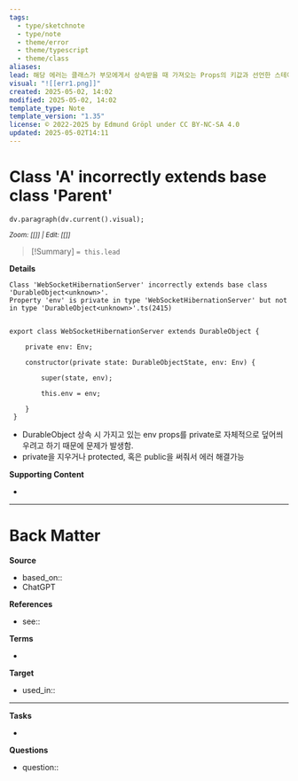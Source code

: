 ```yaml
---
tags:
  - type/sketchnote
  - type/note
  - theme/error
  - theme/typescript
  - theme/class
aliases: 
lead: 해당 에러는 클래스가 부모에게서 상속받을 때 가져오는 Props의 키값과 선언한 스테이트의 키값이 중복되어서 발생함.
visual: "![[err1.png]]"
created: 2025-05-02, 14:02
modified: 2025-05-02, 14:02
template_type: Note
template_version: "1.35"
license: © 2022-2025 by Edmund Gröpl under CC BY-NC-SA 4.0
updated: 2025-05-02T14:11
---
```



# Class 'A' incorrectly extends base class 'Parent'

```dataviewjs 
dv.paragraph(dv.current().visual);
```
<small>_Zoom: [[]] | Edit: [[]]_</small>

<!--  Most essential idea from "lead"-key  in properties section -->

> [!Summary]
> `= this.lead`

**Details**

```
Class 'WebSocketHibernationServer' incorrectly extends base class 'DurableObject<unknown>'.  
Property 'env' is private in type 'WebSocketHibernationServer' but not in type 'DurableObject<unknown>'.ts(2415)

```

```

export class WebSocketHibernationServer extends DurableObject {

    private env: Env;

    constructor(private state: DurableObjectState, env: Env) {

        super(state, env);

        this.env = env;

    }
 }

```

- DurableObject 상속 시 가지고 있는 env props를 private로 자체적으로 덮어씌우려고 하기 때문에 문제가 발생함.
- private을 지우거나 protected, 혹은 public을 써줘서 에러 해결가능

**Supporting Content**

- 

---
# Back Matter

**Source**
<!-- Always keep a link to the source- --> 
- based_on::
- ChatGPT

**References**
<!-- Links to pages not referenced in the content. see: [[related note]] because <reason> -->
- see:: 

**Terms**
<!-- Links to definition pages. -->
- 

**Target**
<!-- Link to project note or externaly published content. -->
- used_in::

---
**Tasks**
<!-- What remains to be done with this note? --> 
- 

**Questions**
<!-- What remains for you to consider? --> 
- question::
